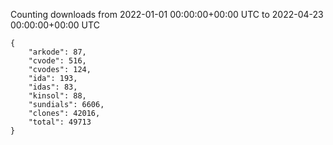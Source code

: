 
Counting downloads from 2022-01-01 00:00:00+00:00 UTC to 2022-04-23 00:00:00+00:00 UTC

```
{
    "arkode": 87,
    "cvode": 516,
    "cvodes": 124,
    "ida": 193,
    "idas": 83,
    "kinsol": 88,
    "sundials": 6606,
    "clones": 42016,
    "total": 49713
}
```
